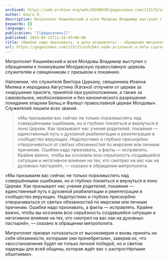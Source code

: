 ```yaml
---
archived: https://web.archive.org/web/20240630/gagauznews.com/115175/oshibki-nado-priznavat-a-dela-ispravlyat-obrashhenie-mitropolita-vseya-moldovy-vladimira.html
author: Ольга Л.
description: Митрополит Кишинёвский и всея Молдовы Владимир выступил с обращением к покинувшим Молдавскую православную церковь  служителям и священникам с призывом к покаянию. Напомним, что служителя Виктора Цуркану, священника Иоанна Миляка и иеродиака Августина (Катанэ) отлучили от церкви за «нарушение присяги, принятой при рукоположении, а также за самовольное, необоснованное и без канонического разрешения покидание епархии Бельц и Фалешт православной церкви Молдовы». Служителей лишили всех званий. «Мы призываем вас сейчас не только поразмыслить над совершёнными ошибками, но и глубоко покаяться и вернуться в лоно Церкви. Как призывают нас учения родителей, покаяние — единственный путь к духовной реабилитации и реинтеграции в сообщество верующих. Недопустимо […]
keywords: []
language: ru
publication: "[[gagauznews]]"
published: 2024-04-25T11:16:45+00:00
title: «Ошибки надо признавать, а дела исправлять» - обращение митрополита всея Молдовы Владимира
url: https://gagauznews.com/115175/oshibki-nado-priznavat-a-dela-ispravlyat-obrashhenie-mitropolita-vseya-moldovy-vladimira.html
---
```


Митрополит Кишинёвский и всея Молдовы Владимир выступил с обращением к покинувшим Молдавскую православную церковь  служителям и священникам с призывом к покаянию.

Напомним, что служителя Виктора Цуркану, священника Иоанна Миляка и иеродиака Августина (Катанэ) отлучили от церкви за «нарушение присяги, принятой при рукоположении, а также за самовольное, необоснованное и без канонического разрешения покидание епархии Бельц и Фалешт православной церкви Молдовы». Служителей лишили всех званий.

> «Мы призываем вас сейчас не только поразмыслить над совершёнными ошибками, но и глубоко покаяться и вернуться в лоно Церкви. Как призывают нас учения родителей, покаяние — единственный путь к духовной реабилитации и реинтеграции в сообщество верующих. Недопустимо и глубоко прискорбно отворачиваться от святых обязанностей по мирским или личным причинам. Ошибки надо признавать, а факты — исправлять. Крайне важно, чтобы вы осознали всю серьёзность создавшейся ситуации и негативное влияние на тех, кто смотрел на вас как на духовных пастырей», — сказано в обращении митрополита.

«Мы призываем вас сейчас не только поразмыслить над совершёнными ошибками, но и глубоко покаяться и вернуться в лоно Церкви. Как призывают нас учения родителей, покаяние — единственный путь к духовной реабилитации и реинтеграции в сообщество верующих. Недопустимо и глубоко прискорбно отворачиваться от святых обязанностей по мирским или личным причинам. Ошибки надо признавать, а факты — исправлять. Крайне важно, чтобы вы осознали всю серьёзность создавшейся ситуации и негативное влияние на тех, кто смотрел на вас как на духовных пастырей», — сказано в обращении митрополита.

Митрополит призвал «отказаться от высокомерия и вновь принять на себя обязанности, которыми они пренебрегали», заверив их, что «восстановление будет не только личной победой, но и светом надежды для всей общины, которая ждёт вас с распростёртыми объятиями».